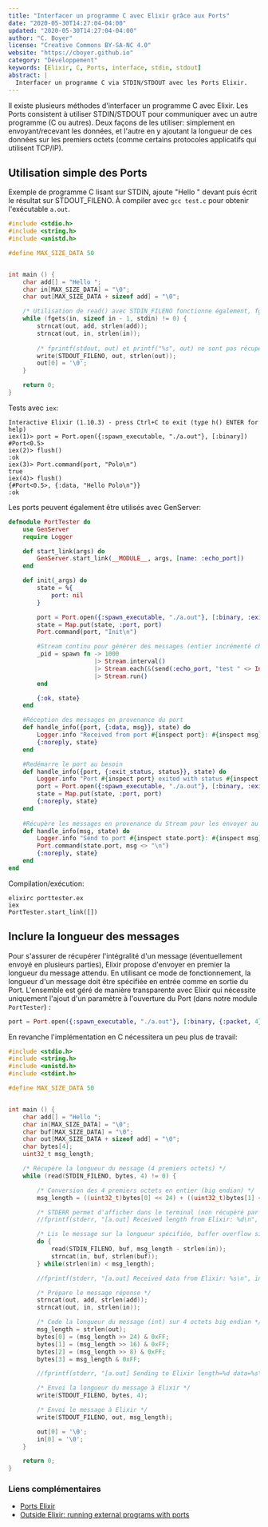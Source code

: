 ```yaml
---
title: "Interfacer un programme C avec Elixir grâce aux Ports"
date: "2020-05-30T14:27:04-04:00"
updated: "2020-05-30T14:27:04-04:00"
author: "C. Boyer"
license: "Creative Commons BY-SA-NC 4.0"
website: "https://cboyer.github.io"
category: "Développement"
keywords: [Elixir, C, Ports, interface, stdin, stdout]
abstract: |
  Interfacer un programme C via STDIN/STDOUT avec les Ports Elixir.
---
```


Il existe plusieurs méthodes d'interfacer un programme C avec Elixir. Les Ports consistent à utiliser STDIN/STDOUT pour communiquer avec un autre programme (C ou autres). 
Deux façons de les utiliser: simplement en envoyant/recevant les données, et l'autre en y ajoutant la longueur de ces données sur les premiers octets (comme certains protocoles applicatifs qui utilisent TCP/IP).


## Utilisation simple des Ports

Exemple de programme C lisant sur STDIN, ajoute "Hello " devant puis écrit le résultat sur STDOUT_FILENO.
À compiler avec `gcc test.c` pour obtenir l'exécutable `a.out`.

```C
#include <stdio.h>
#include <string.h>
#include <unistd.h>

#define MAX_SIZE_DATA 50


int main () {
    char add[] = "Hello ";
    char in[MAX_SIZE_DATA] = "\0";
    char out[MAX_SIZE_DATA + sizeof add] = "\0";

    /* Utilisation de read() avec STDIN_FILENO fonctionne également, fgets suppose l'utilisation de '\n' comme fin de chaîne */
    while (fgets(in, sizeof in - 1, stdin) != 0) {
        strncat(out, add, strlen(add));
        strncat(out, in, strlen(in));
  
        /* fprintf(stdout, out) et printf("%s", out) ne sont pas récupérés par Elixir */
        write(STDOUT_FILENO, out, strlen(out));
        out[0] = '\0';
    }

    return 0;
}
```


Tests avec `iex`:

```Console
Interactive Elixir (1.10.3) - press Ctrl+C to exit (type h() ENTER for help)
iex(1)> port = Port.open({:spawn_executable, "./a.out"}, [:binary])
#Port<0.5>
iex(2)> flush()
:ok
iex(3)> Port.command(port, "Polo\n")
true
iex(4)> flush()                     
{#Port<0.5>, {:data, "Hello Polo\n"}}
:ok
```


Les ports peuvent également être utilisés avec GenServer:

```Elixir
defmodule PortTester do
    use GenServer
    require Logger

    def start_link(args) do
        GenServer.start_link(__MODULE__, args, [name: :echo_port])
    end

    def init(_args) do
        state = %{
            port: nil
        }

        port = Port.open({:spawn_executable, "./a.out"}, [:binary, :exit_status])
        state = Map.put(state, :port, port)
        Port.command(port, "Init\n")

        #Stream continu pour générer des messages (entier incrémenté chaque seconde)
        _pid = spawn fn -> 1000
                        |> Stream.interval()
                        |> Stream.each(&(send(:echo_port, "test " <> Integer.to_string(&1))) ) 
                        |> Stream.run()
        end

        {:ok, state}
    end

    #Réception des messages en provenance du port
    def handle_info({port, {:data, msg}}, state) do
        Logger.info "Received from port #{inspect port}: #{inspect msg}"
        {:noreply, state}
    end

    #Redémarre le port au besoin
    def handle_info({port, {:exit_status, status}}, state) do
        Logger.info "Port #{inspect port} exited with status #{inspect status}, restarting..."
        port = Port.open({:spawn_executable, "./a.out"}, [:binary, :exit_status])
        state = Map.put(state, :port, port)
        {:noreply, state}
    end
    
    #Récupère les messages en provenance du Stream pour les envoyer au port
    def handle_info(msg, state) do
        Logger.info "Send to port #{inspect state.port}: #{inspect msg}"
        Port.command(state.port, msg <> "\n")
        {:noreply, state}
    end
end
```

Compilation/exécution:
```Console
elixirc porttester.ex
iex
PortTester.start_link([])
```

## Inclure la longueur des messages

Pour s'assurer de récupérer l'intégralité d'un message (éventuellement envoyé en plusieurs parties), Elixir propose d'envoyer en premier la longueur du message attendu.
En utilisant ce mode de fonctionnement, la longueur d'un message doit être spécifiée en entrée comme en sortie du Port.
L'ensemble est géré de manière transparente avec Elixir qui nécessite uniquement l'ajout d'un paramètre à l'ouverture du Port (dans notre module `PortTester`) :

```Elixir
port = Port.open({:spawn_executable, "./a.out"}, [:binary, {:packet, 4}, :exit_status])
```

En revanche l'implémentation en C nécessitera un peu plus de travail:

```C
#include <stdio.h>
#include <string.h>
#include <unistd.h>
#include <stdint.h>

#define MAX_SIZE_DATA 50


int main () {
    char add[] = "Hello ";
    char in[MAX_SIZE_DATA] = "\0";
    char buf[MAX_SIZE_DATA] = "\0";
    char out[MAX_SIZE_DATA + sizeof add] = "\0";
    char bytes[4];
    uint32_t msg_length;

    /* Récupère la longueur du message (4 premiers octets) */
    while (read(STDIN_FILENO, bytes, 4) != 0) {

        /* Conversion des 4 premiers octets en entier (big endian) */
        msg_length = ((uint32_t)bytes[0] << 24) + ((uint32_t)bytes[1] << 16) + ((uint32_t)bytes[2] << 8) + (uint32_t)bytes[3];

        /* STDERR permet d'afficher dans le terminal (non récupéré par Elixir) */
        //fprintf(stderr, "[a.out] Received length from Elixir: %d\n", msg_length);

        /* Lis le message sur la longueur spécifiée, buffer overflow si msg_length > MAX_SIZE_DATA */
        do {
            read(STDIN_FILENO, buf, msg_length - strlen(in));
            strncat(in, buf, strlen(buf));
        } while(strlen(in) < msg_length);

        //fprintf(stderr, "[a.out] Received data from Elixir: %s\n", in);

        /* Prépare le message réponse */
        strncat(out, add, strlen(add));
        strncat(out, in, strlen(in));

        /* Code la longueur du message (int) sur 4 octets big endian */
        msg_length = strlen(out);
        bytes[0] = (msg_length >> 24) & 0xFF;
        bytes[1] = (msg_length >> 16) & 0xFF;
        bytes[2] = (msg_length >> 8) & 0xFF;
        bytes[3] = msg_length & 0xFF;

        //fprintf(stderr, "[a.out] Sending to Elixir length=%d data=%s\n", msg_length, out);

        /* Envoi la longueur du message à Elixir */
        write(STDOUT_FILENO, bytes, 4);

        /* Envoi le message à Elixir */
        write(STDOUT_FILENO, out, msg_length);

        out[0] = '\0';
        in[0] = '\0';
    }

    return 0;
}
```


### Liens complémentaires

 - [Ports Elixir](https://hexdocs.pm/elixir/Port.html)
 - [Outside Elixir: running external programs with ports](https://www.theerlangelist.com/article/outside_elixir)
